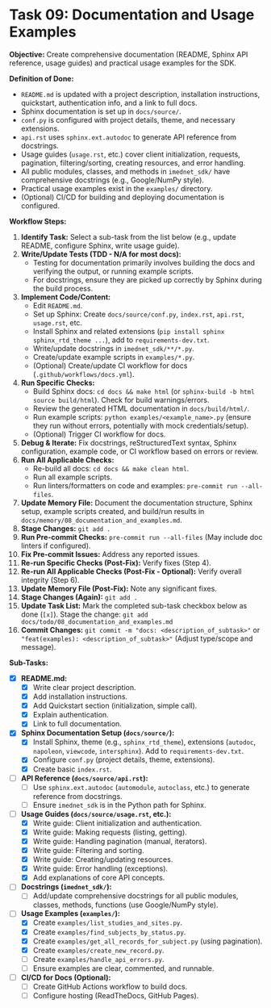 # Task 09: Documentation and Usage Examples

**Objective:** Create comprehensive documentation (README, Sphinx API reference, usage guides) and practical usage examples for the SDK.

**Definition of Done:**

* `README.md` is updated with a project description, installation instructions, quickstart, authentication info, and a link to full docs.
* Sphinx documentation is set up in `docs/source/`.
* `conf.py` is configured with project details, theme, and necessary extensions.
* `api.rst` uses `sphinx.ext.autodoc` to generate API reference from docstrings.
* Usage guides (`usage.rst`, etc.) cover client initialization, requests, pagination, filtering/sorting, creating resources, and error handling.
* All public modules, classes, and methods in `imednet_sdk/` have comprehensive docstrings (e.g., Google/NumPy style).
* Practical usage examples exist in the `examples/` directory.
* (Optional) CI/CD for building and deploying documentation is configured.

**Workflow Steps:**

1. **Identify Task:** Select a sub-task from the list below (e.g., update README, configure Sphinx, write usage guide).
2. **Write/Update Tests (TDD - N/A for most docs):**
   * Testing for documentation primarily involves building the docs and verifying the output, or running example scripts.
   * For docstrings, ensure they are picked up correctly by Sphinx during the build process.
3. **Implement Code/Content:**
   * Edit `README.md`.
   * Set up Sphinx: Create `docs/source/conf.py`, `index.rst`, `api.rst`, `usage.rst`, etc.
   * Install Sphinx and related extensions (`pip install sphinx sphinx_rtd_theme ...`), add to `requirements-dev.txt`.
   * Write/update docstrings in `imednet_sdk/**/*.py`.
   * Create/update example scripts in `examples/*.py`.
   * (Optional) Create/update CI workflow for docs (`.github/workflows/docs.yml`).
4. **Run Specific Checks:**
   * Build Sphinx docs: `cd docs && make html` (or `sphinx-build -b html source build/html`). Check for build warnings/errors.
   * Review the generated HTML documentation in `docs/build/html/`.
   * Run example scripts: `python examples/<example_name>.py` (ensure they run without errors, potentially with mock credentials/setup).
   * (Optional) Trigger CI workflow for docs.
5. **Debug & Iterate:** Fix docstrings, reStructuredText syntax, Sphinx configuration, example code, or CI workflow based on errors or review.
6. **Run All Applicable Checks:**
   * Re-build all docs: `cd docs && make clean html`.
   * Run all example scripts.
   * Run linters/formatters on code and examples: `pre-commit run --all-files`.
7. **Update Memory File:** Document the documentation structure, Sphinx setup, example scripts created, and build/run results in `docs/memory/08_documentation_and_examples.md`.
8. **Stage Changes:** `git add .`
9. **Run Pre-commit Checks:** `pre-commit run --all-files` (May include doc linters if configured).
10. **Fix Pre-commit Issues:** Address any reported issues.
11. **Re-run Specific Checks (Post-Fix):** Verify fixes (Step 4).
12. **Re-run All Applicable Checks (Post-Fix - Optional):** Verify overall integrity (Step 6).
13. **Update Memory File (Post-Fix):** Note any significant fixes.
14. **Stage Changes (Again):** `git add .`
15. **Update Task List:** Mark the completed sub-task checkbox below as done (`[x]`). Stage the change: `git add docs/todo/08_documentation_and_examples.md`
16. **Commit Changes:** `git commit -m "docs: <description_of_subtask>"` or `"feat(examples): <description_of_subtask>"` (Adjust type/scope and message).

**Sub-Tasks:**

* [x] **README.md:**
  * [x] Write clear project description.
  * [x] Add installation instructions.
  * [x] Add Quickstart section (initialization, simple call).
  * [x] Explain authentication.
  * [x] Link to full documentation.
* [x] **Sphinx Documentation Setup (`docs/source/`):**
  * [x] Install Sphinx, theme (e.g., `sphinx_rtd_theme`), extensions (`autodoc`, `napoleon`, `viewcode`, `intersphinx`). Add to `requirements-dev.txt`.
  * [x] Configure `conf.py` (project details, theme, extensions).
  * [x] Create basic `index.rst`.
* [ ] **API Reference (`docs/source/api.rst`):**
  * [ ] Use `sphinx.ext.autodoc` (`automodule`, `autoclass`, etc.) to generate reference from docstrings.
  * [ ] Ensure `imednet_sdk` is in the Python path for Sphinx.
* [ ] **Usage Guides (`docs/source/usage.rst`, etc.):**
  * [x] Write guide: Client initialization and authentication.
  * [x] Write guide: Making requests (listing, getting).
  * [x] Write guide: Handling pagination (manual, iterators).
  * [x] Write guide: Filtering and sorting.
  * [x] Write guide: Creating/updating resources.
  * [x] Write guide: Error handling (exceptions).
  * [x] Add explanations of core API concepts.
* [ ] **Docstrings (`imednet_sdk/`):**
  * [ ] Add/update comprehensive docstrings for all public modules, classes, methods, functions (use Google/NumPy style).
* [ ] **Usage Examples (`examples/`):**
  * [x] Create `examples/list_studies_and_sites.py`.
  * [x] Create `examples/find_subjects_by_status.py`.
  * [x] Create `examples/get_all_records_for_subject.py` (using pagination).
  * [x] Create `examples/create_new_record.py`.
  * [ ] Create `examples/handle_api_errors.py`.
  * [ ] Ensure examples are clear, commented, and runnable.
* [ ] **CI/CD for Docs (Optional):**
  * [ ] Create GitHub Actions workflow to build docs.
  * [ ] Configure hosting (ReadTheDocs, GitHub Pages).
